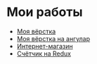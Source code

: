 # Мои работы
- [Моя вёрстка](https://Muzagov.github.io/Finish/)
- [Моя вёрстка на ангулар](https://Muzagov.github.io/finishAng/)
- [Интернет-магазин](https://Muzagov.github.io/shop/)
- [Счётчик на Redux](https://Muzagov.github.io/counter/)
